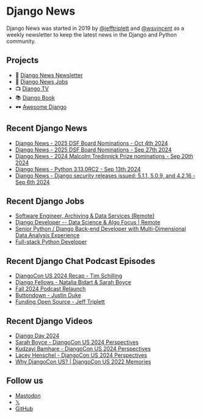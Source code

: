 # Django News

Django News was started in 2019 by [@jefftriplett](https://github.com/jefftriplett) and [@wsvincent](https://github.com/wsvincent) as a weekly newsletter to keep the latest news in the Django and Python community.

## Projects

- :newspaper: [Django News Newsletter](https://django-news.com)
- :briefcase: [Django News Jobs](https://jobs.django-news.com)
- :tv: [Django TV](https://djangotv.com)
- :books: [Django Book](https://djangobook.com)
- :dark_sunglasses: [Awesome Django](https://awesomedjango.org)

## Recent Django News

<!--START_SECTION:news-->
- [Django News - 2025 DSF Board Nominations - Oct 4th 2024](https://django-news.com/issues/253)
- [Django News - 2025 DSF Board Nominations - Sep 27th 2024](https://django-news.com/issues/252)
- [Django News - 2024 Malcolm Tredinnick Prize nominations - Sep 20th 2024](https://django-news.com/issues/251)
- [Django News - Python 3.13.0RC2 - Sep 13th 2024](https://django-news.com/issues/250)
- [Django News - Django security releases issued: 5.1.1, 5.0.9, and 4.2.16 - Sep 6th 2024](https://django-news.com/issues/249)
<!--END_SECTION:news-->

## Recent Django Jobs

<!--START_SECTION:jobs-->
- [Software Engineer, Archiving & Data Services (Remote)](https://jobs.django-news.com/344/software-engineer-archiving-data-services-remote-internet-archive/)
- [Django Developer -- Data Science & Algo Focus | Remote](https://jobs.django-news.com/342/django-developer-data-science-algo-focus-remote-spotter-ai/)
- [Senior Python / Django Back-end Developer with Multi-Dimensional Data Analysis Experience](https://jobs.django-news.com/340/senior-python-django-back-end-developer-with-multi-dimensional-data-analysis-experience-scalable-path/)
- [Full-stack Python Developer](https://jobs.django-news.com/339/full-stack-python-developer-scalable-path/)
<!--END_SECTION:jobs-->

## Recent Django Chat Podcast Episodes

<!--START_SECTION:episodes-->
- [DjangoCon US 2024 Recap - Tim Schilling](https://djangochat.com)
- [Django Fellows - Natalia Bidart & Sarah Boyce](https://djangochat.com)
- [Fall 2024 Podcast Relaunch](https://djangochat.com)
- [Buttondown - Justin Duke](https://djangochat.com)
- [Funding Open Source - Jeff Triplett](https://djangochat.com)
<!--END_SECTION:episodes-->

## Recent Django Videos

<!--START_SECTION:videos-->
- [Django Day 2024](http://djangotv.com/videos/django-day-copenhagen/2024/django-day-copenhagen/)
- [Sarah Boyce - DjangoCon US 2024 Perspectives](http://djangotv.com/videos/djangocon-us/2024/sarah-boyce-djangocon-us-2024-perspectives/)
- [Kudzayi Bamhare - DjangoCon US 2024 Perspectives](http://djangotv.com/videos/djangocon-us/2024/kudzayi-bamhare-djangocon-us-2024-perspectives/)
- [Lacey Henschel - DjangoCon US 2024 Perspectives](http://djangotv.com/videos/djangocon-us/2024/lacey-henschel-djangocon-us-2024-perspectives/)
- [Why DjangoCon US? | DjangoCon US 2022 Memories](http://djangotv.com/videos/djangocon-us/2022/why-djangocon-us-djangocon-us-2022-memories/)
<!--END_SECTION:videos-->

## Follow us

- [Mastodon](https://mastodon.social/@djangonews)
- [𝕏](https://x.com/djangonewsbot)
- [GitHub](https://github.com/django-news)
